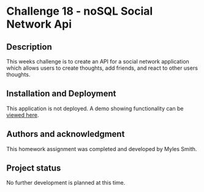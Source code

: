 # Challenge 18 - noSQL Social Network Api

## Description

This weeks challenge is to create an API for a social network application which allows users to create thoughts, add friends, and react to other users thoughts.

## Installation and Deployment

This application is not deployed. A demo showing functionality can be [viewed here](https://warm-taiga-81787.herokuapp.com/).

## Authors and acknowledgment

This homework assignment was completed and developed by Myles Smith.

## Project status

No further development is planned at this time.

